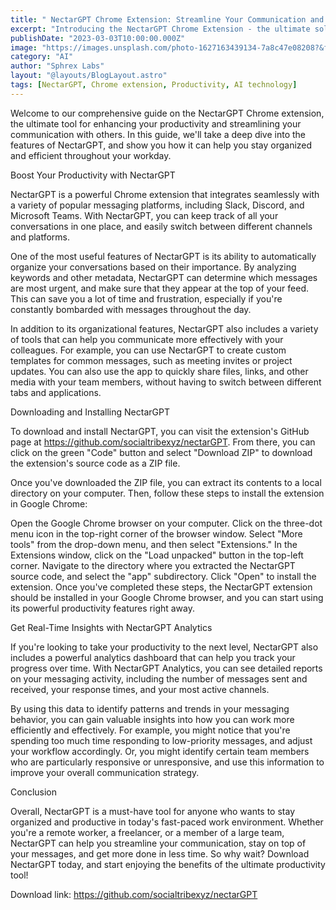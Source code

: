 ```yaml
---
title: " NectarGPT Chrome Extension: Streamline Your Communication and Boost Productivity"
excerpt: "Introducing the NectarGPT Chrome Extension - the ultimate solution to streamline your communication and enhance your productivity. This powerful tool utilizes advanced language models to provide you with highly accurate and natural language responses, helping you to respond to messages and emails faster than ever before. With the ability to customize your responses and create your own shortcuts, NectarGPT makes it easy to stay on top of your inbox and communicate more efficiently. Read on to learn more about how NectarGPT can help you take your productivity to the next level."
publishDate: "2023-03-03T10:00:00.000Z"
image: "https://images.unsplash.com/photo-1627163439134-7a8c47e08208?&fit=crop&w=430&h=240"
category: "AI"
author: "Sphrex Labs"
layout: "@layouts/BlogLayout.astro"
tags: [NectarGPT, Chrome extension, Productivity, AI technology]
---
```


Welcome to our comprehensive guide on the NectarGPT Chrome extension, the ultimate tool for enhancing your productivity and streamlining your communication with others. In this guide, we'll take a deep dive into the features of NectarGPT, and show you how it can help you stay organized and efficient throughout your workday.

Boost Your Productivity with NectarGPT

NectarGPT is a powerful Chrome extension that integrates seamlessly with a variety of popular messaging platforms, including Slack, Discord, and Microsoft Teams. With NectarGPT, you can keep track of all your conversations in one place, and easily switch between different channels and platforms.

One of the most useful features of NectarGPT is its ability to automatically organize your conversations based on their importance. By analyzing keywords and other metadata, NectarGPT can determine which messages are most urgent, and make sure that they appear at the top of your feed. This can save you a lot of time and frustration, especially if you're constantly bombarded with messages throughout the day.

In addition to its organizational features, NectarGPT also includes a variety of tools that can help you communicate more effectively with your colleagues. For example, you can use NectarGPT to create custom templates for common messages, such as meeting invites or project updates. You can also use the app to quickly share files, links, and other media with your team members, without having to switch between different tabs and applications.

Downloading and Installing NectarGPT

To download and install NectarGPT, you can visit the extension's GitHub page at https://github.com/socialtribexyz/nectarGPT. From there, you can click on the green "Code" button and select "Download ZIP" to download the extension's source code as a ZIP file.

Once you've downloaded the ZIP file, you can extract its contents to a local directory on your computer. Then, follow these steps to install the extension in Google Chrome:

Open the Google Chrome browser on your computer.
Click on the three-dot menu icon in the top-right corner of the browser window.
Select "More tools" from the drop-down menu, and then select "Extensions."
In the Extensions window, click on the "Load unpacked" button in the top-left corner.
Navigate to the directory where you extracted the NectarGPT source code, and select the "app" subdirectory.
Click "Open" to install the extension.
Once you've completed these steps, the NectarGPT extension should be installed in your Google Chrome browser, and you can start using its powerful productivity features right away.

Get Real-Time Insights with NectarGPT Analytics

If you're looking to take your productivity to the next level, NectarGPT also includes a powerful analytics dashboard that can help you track your progress over time. With NectarGPT Analytics, you can see detailed reports on your messaging activity, including the number of messages sent and received, your response times, and your most active channels.

By using this data to identify patterns and trends in your messaging behavior, you can gain valuable insights into how you can work more efficiently and effectively. For example, you might notice that you're spending too much time responding to low-priority messages, and adjust your workflow accordingly. Or, you might identify certain team members who are particularly responsive or unresponsive, and use this information to improve your overall communication strategy.

Conclusion

Overall, NectarGPT is a must-have tool for anyone who wants to stay organized and productive in today's fast-paced work environment. Whether you're a remote worker, a freelancer, or a member of a large team, NectarGPT can help you streamline your communication, stay on top of your messages, and get more done in less time. So why wait? Download NectarGPT today, and start enjoying the benefits of the ultimate productivity tool! 

Download link: https://github.com/socialtribexyz/nectarGPT
